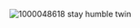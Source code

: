 ![1000048618](https://github.com/user-attachments/assets/8a25647b-5324-4a4c-b7a6-f43bc623b06a)
stay humble twin
